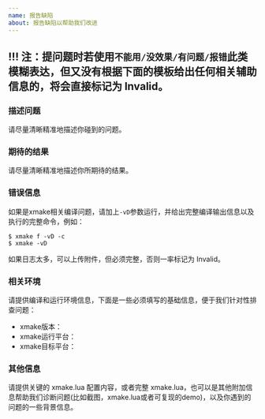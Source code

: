 ```yaml
---
name: 报告缺陷
about: 报告缺陷以帮助我们改进
---
```


## !!! 注：提问题时若使用`不能用/没效果/有问题/报错`此类模糊表达，但又没有根据下面的模板给出任何相关辅助信息的，将会直接标记为 Invalid。

### 描述问题

请尽量清晰精准地描述你碰到的问题。

### 期待的结果

请尽量清晰精准地描述你所期待的结果。

### 错误信息

如果是xmake相关编译问题，请加上`-vD`参数运行，并给出完整编译输出信息以及执行的完整命令，例如：

```console
$ xmake f -vD -c
$ xmake -vD
```

如果日志太多，可以上传附件，但必须完整，否则一率标记为 Invalid。

### 相关环境

请提供编译和运行环境信息，下面是一些必须填写的基础信息，便于我们针对性排查问题：

- xmake版本：
- xmake运行平台：
- xmake目标平台：

### 其他信息

请提供关键的 xmake.lua 配置内容，或者完整 xmake.lua，也可以是其他附加信息帮助我们诊断问题(比如截图，xmake.lua或者可复现的demo)，以及你遇到的问题的一些背景信息。

<!--
如果想进一步探讨xmake相关问题，可以加入我们的技术社区互相交流：

* 社区：[Reddit论坛](https://www.reddit.com/r/xmake/)
* 聊天：[Telegram群组](https://t.me/tbooxorg), [Gitter聊天室](https://gitter.im/xmake-io/xmake)
* QQ群：343118190(技术支持), 662147501
* 微信公众号：tboox-os （可通过此公众号申请加入我们的微信群）
-->
